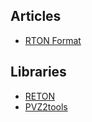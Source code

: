 ## Articles
* [RTON Format](https://plantsvszombies.fandom.com/wiki/User_blog:1Zulu/RTON_Format)

## Libraries
* [RETON](https://github.com/h3x4n1um/RETON)
* [PVZ2tools](https://github.com/Nineteendo/PVZ2tools)
